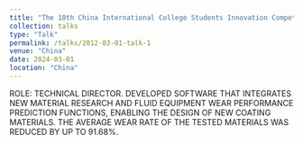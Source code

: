 ```yaml
---
title: "The 10th China International College Students Innovation Competition (2024): Fluid Machinery Anti-Wear and Corrosion Technology, Gold Key Award & National Silver."
collection: talks
type: "Talk"
permalink: /talks/2012-03-01-talk-1
venue: "China"
date: 2024-03-01
location: "China"
---
```


ROLE:
TECHNICAL DIRECTOR. DEVELOPED SOFTWARE THAT INTEGRATES NEW MATERIAL RESEARCH AND FLUID EQUIPMENT WEAR PERFORMANCE PREDICTION FUNCTIONS, ENABLING THE DESIGN OF NEW COATING MATERIALS. THE AVERAGE WEAR RATE OF THE TESTED MATERIALS WAS REDUCED BY UP TO 91.68%.

